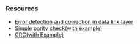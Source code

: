 ### Resources
- [Error detection and correction in data link layer](https://www.tutorialspoint.com/error-detection-and-correction-in-data-link-layer)
- [Simple parity check(with example)](https://www.gatevidyalay.com/parity-check-parity-bit-error-detection/)
- [CRC(with Example)](https://www.gatevidyalay.com/cyclic-redundancy-check-crc-error-detection/)

